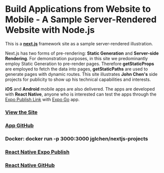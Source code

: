 # Build Applications from Website to Mobile - A Sample Server-Rendered Website with Node.js

This is a **[next.js](https://nextjs.org/)** framework site as a sample server-rendered illustration.

Next.js has two forms of pre-rendering: **Static Generation** and **Server-side Rendering**. For demonstration purposes, in this site we predominantly employ Static Generation to pre-render pages.
Therefore **getStaticProps** are employed to fetch the data into pages, **getStaticPaths** are used to generate pages with dynamic routes. This site illustrates **John Chen's** side projects for publicity to show up his technical capabilities and interests.

**iOS** and **Android** mobile apps are also delivered. The apps are developed with **React Native**, anyone who is interested can test the apps through the [Expo Publish Link](https://expo.dev/@jglchen/nextjs-projects) with [Expo Go](https://expo.dev/client) app. 

### [View the Site](https://nextjs-projects-wheat.vercel.app/)
### [App GitHub](https://github.com/jglchen/nextjs-projects)
### Docker: docker run -p 3000:3000 jglchen/nextjs-projects
### [React Native Expo Publish](https://expo.dev/@jglchen/nextjs-projects)
### [React Native GitHub](https://github.com/jglchen/react-native-nextjs-projects)
